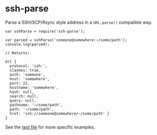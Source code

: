 ssh-parse
=========
Parse a SSH/SCP/Rsync style address in a `URL.parse()` compatible way.

	var sshParse = require('ssh-parse');

	var parsed = sshParse('someone@somewhere:~/some/path');
	console.log(parsed);

	// Returns:

	Url {
	  protocol: 'ssh:',
	  slashes: true,
	  auth: 'someone',
	  host: 'somewhere',
	  port: 22,
	  hostname: 'somewhere',
	  hash: null,
	  search: null,
	  query: null,
	  pathname: '~/some/path',
	  path: '~/some/path',
	  href: 'ssh://someone@somewhere/~/some/path' }
	}


See the [test file](test/test.js) for more specific examples.
